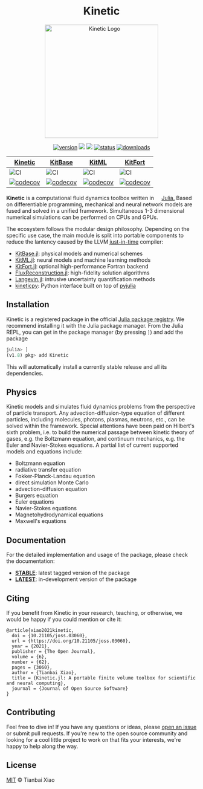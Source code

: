 <div align="center">
  <h1>Kinetic</h1>
  <img
    src="https://i.postimg.cc/ncXfgjXd/dancing-circles.gif"
    alt="Kinetic Logo" width="300">
  </img>
  
  [![version](https://juliahub.com/docs/Kinetic/version.svg)](https://juliahub.com/ui/Packages/Kinetic/wrVmu)
  [![](https://img.shields.io/badge/docs-latest-blue)](https://xiaotianbai.com/Kinetic.jl/dev/)
  [![](https://img.shields.io/badge/docs-stable-blue)](https://xiaotianbai.com/Kinetic.jl/stable/)
  [![status](https://joss.theoj.org/papers/65d56efef938caf92c2cc942d2c25ea4/status.svg?style=flat-square)](https://joss.theoj.org/papers/65d56efef938caf92c2cc942d2c25ea4)
  [![downloads](https://img.shields.io/endpoint?color=important&label=downloads&logo=%2F&url=https%3A%2F%2Fpkgs.genieframework.com%2Fapi%2Fv1%2Fbadge%2FKitBase)](https://pkgs.genieframework.com?packages=Kinetic)
  <!--[![downloads](https://shields.io/endpoint?url=https://pkgs.genieframework.com/api/v1/badge/Kinetic/label:downloads-sep:,-logo:none-color:important)](https://pkgs.genieframework.com?packages=Kinetic)-->
  
  | [Kinetic](https://github.com/vavrines/Kinetic.jl) | [KitBase](https://github.com/vavrines/KitBase.jl) | [KitML](https://github.com/vavrines/KitML.jl) | [KitFort](https://github.com/vavrines/KitFort.jl) |
| ---------- | --------- | ---------------- | ------ |
| ![CI](https://img.shields.io/github/workflow/status/vavrines/Kinetic.jl/CI?style=flat-square) | ![CI](https://img.shields.io/github/workflow/status/vavrines/KitBase.jl/CI?style=flat-square) | ![CI](https://img.shields.io/github/workflow/status/vavrines/KitML.jl/CI?style=flat-square) | ![CI](https://img.shields.io/github/workflow/status/vavrines/KitFort.jl/CI?style=flat-square) |
| [![codecov](https://img.shields.io/codecov/c/github/vavrines/Kinetic.jl?style=flat-square)](https://codecov.io/gh/vavrines/Kinetic.jl) | [![codecov](https://img.shields.io/codecov/c/github/vavrines/KitBase.jl?style=flat-square)](https://codecov.io/gh/vavrines/KitBase.jl) | [![codecov](https://img.shields.io/codecov/c/github/vavrines/KitML.jl?style=flat-square)](https://codecov.io/gh/vavrines/KitML.jl) | [![codecov](https://img.shields.io/codecov/c/github/vavrines/KitFort.jl?style=flat-square)](https://codecov.io/gh/vavrines/KitFort.jl) |
</div>

<!--
![](https://img.shields.io/github/v/tag/vavrines/Kinetic.jl?include_prereleases&label=latest%20version&logo=github&sort=semver)
![](https://img.shields.io/badge/License-MIT-yellow.svg)
![](https://zenodo.org/badge/243490351.svg?style=flat-square)
[![ColPrac: Contributor's Guide on Collaborative Practices for Community Packages](https://img.shields.io/badge/ColPrac-Contributor's%20Guide-blueviolet)](https://github.com/SciML/ColPrac)
[![GitHub commits since tagged version](https://img.shields.io/github/commits-since/vavrines/Kinetic.jl/v0.7.0.svg?style=social&logo=github)](https://github.com/vavrines/Kinetic.jl)
[![Visits Badge](https://badges.pufler.dev/visits/vavrines/Kinetic.jl)](https://badges.pufler.dev)
-->

<!--<div align="center"> <img
  src="https://i.postimg.cc/ncXfgjXd/dancing-circles.gif"
  alt="Kinetic Logo" width="300"></img>
</div>-->
<!--
# Kinetic.jl
<img src="https://i.postimg.cc/ncXfgjXd/dancing-circles.gif" width="300"/>
-->

**Kinetic** is a computational fluid dynamics toolbox written in <a href="https://julialang.org"><img src="https://raw.githubusercontent.com/JuliaLang/julia-logo-graphics/master/images/julia.ico" width="16em">Julia.</a>
Based on differentiable programming, mechanical and neural network models are fused and solved in a unified framework.
Simultaneous 1-3 dimensional numerical simulations can be performed on CPUs and GPUs.

The ecosystem follows the modular design philosophy.
Depending on the specific use case, the main module is split into portable components to reduce the lantency caused by the LLVM [just-in-time](https://llvm.org/docs/tutorial/index.html#building-a-jit-in-llvm) compiler:

- [KitBase.jl](https://github.com/vavrines/KitBase.jl): physical models and numerical schemes
- [KitML.jl](https://github.com/vavrines/KitML.jl): neural models and machine learning methods
- [KitFort.jl](https://github.com/vavrines/KitFort.jl): optional high-performance Fortran backend
- [FluxReconstruction.jl](https://github.com/vavrines/FluxReconstruction.jl): high-fidelity solution algorithms
- [Langevin.jl](https://github.com/vavrines/Langevin.jl): intrusive uncertainty quantification methods
- [kineticpy](https://github.com/vavrines/kineticpy): Python interface built on top of [pyjulia](https://github.com/JuliaPy/pyjulia)

## Installation

Kinetic is a registered package in the official [Julia package registry](https://github.com/JuliaRegistries/General).
We recommend installing it with the Julia package manager. 
From the Julia REPL, you can get in the package manager (by pressing `]`) and add the package

```julia
julia> ]
(v1.8) pkg> add Kinetic
```
This will automatically install a currently stable release and all its dependencies.

## Physics

Kinetic models and simulates fluid dynamics problems from the perspective of particle transport.
Any advection-diffusion-type equation of different particles, including molecules, photons, plasmas, neutrons, etc., can be solved within the framework.
Special attentions have been paid on Hilbert's sixth problem, i.e. to build the numerical passage between kinetic theory of gases, e.g. the Boltzmann equation, and continuum mechanics, e.g. the Euler and Navier-Stokes equations.
A partial list of current supported models and equations include:
- Boltzmann equation
- radiative transfer equation
- Fokker-Planck-Landau equation
- direct simulation Monte Carlo
- advection-diffusion equation
- Burgers equation
- Euler equations
- Navier-Stokes equations
- Magnetohydrodynamical equations
- Maxwell's equations

## Documentation

For the detailed implementation and usage of the package, please
check the documentation:

- [**STABLE**](https://xiaotianbai.com/Kinetic.jl/stable/): latest tagged version of the package
- [**LATEST**](https://xiaotianbai.com/Kinetic.jl/dev/): in-development version of the package

## Citing

If you benefit from Kinetic in your research, teaching, or otherwise, we would be happy if you could mention or cite it:

```
@article{xiao2021kinetic,
  doi = {10.21105/joss.03060},
  url = {https://doi.org/10.21105/joss.03060},
  year = {2021},
  publisher = {The Open Journal},
  volume = {6},
  number = {62},
  pages = {3060},
  author = {Tianbai Xiao},
  title = {Kinetic.jl: A portable finite volume toolbox for scientific and neural computing},
  journal = {Journal of Open Source Software}
}
```

## Contributing

Feel free to dive in! If you have any questions or ideas, please [open an issue](https://github.com/vavrines/Kinetic.jl/issues/new) or submit pull requests.
If you're new to the open source community and looking for a cool little project to work on that fits your interests, we're happy to help along the way.

## License

[MIT](LICENSE) © Tianbai Xiao
